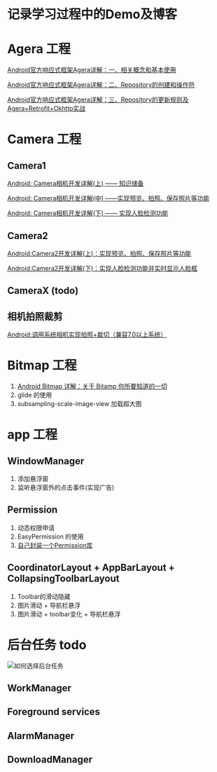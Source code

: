 # 记录学习过程中的Demo及博客


# Agera 工程
[Android官方响应式框架Agera详解：一、相关概念和基本使用](https://www.jianshu.com/p/32461a21238e)

[Android官方响应式框架Agera详解：二、Repository的创建和操作符](https://www.jianshu.com/p/be31280ea353)

[Android官方响应式框架Agera详解：三、Repository的更新规则及Agera+Retrofit+Okhttp实战](https://www.jianshu.com/p/c81c862654bf)


# Camera 工程
## Camera1
[Android: Camera相机开发详解(上) —— 知识储备](https://www.jianshu.com/p/f8d0d1467584)

[Android: Camera相机开发详解(中) ——实现预览、拍照、保存照片等功能](https://www.jianshu.com/p/e20a2ad6ad9a)

[Android: Camera相机开发详解(下) —— 实现人脸检测功能](https://www.jianshu.com/p/3bb301c302e8)


## Camera2
[Android:Camera2开发详解(上)：实现预览、拍照、保存照片等功能](https://www.jianshu.com/p/0ea5e201260f)

[Android:Camera2开发详解(下)：实现人脸检测功能并实时显示人脸框](https://www.jianshu.com/p/331af6dc2772)

## CameraX (todo)

## 相机拍照裁剪
[Android:调用系统相机实现拍照+裁切（兼容7.0以上系统）](https://www.jianshu.com/p/eca7335602c1)


# Bitmap 工程
1. [Android Bitmap 详解：关于 Bitamp 你所要知道的一切](https://www.jianshu.com/p/eef3daeeecbc)
2. glide 的使用
3. subsampling-scale-image-view 加载超大图

# app 工程
## WindowManager
1. 添加悬浮窗 
2. 监听悬浮窗外的点击事件(实现广告)

## Permission
1. 动态权限申请
2. EasyPermission 的使用
3. [自己封装一个Permission库](https://www.jianshu.com/p/79b0838cc069)

## CoordinatorLayout + AppBarLayout + CollapsingToolbarLayout
1. Toolbar的滑动隐藏
2. 图片滑动 + 导航栏悬浮 
3. 图片滑动 + toolbar变化 + 导航栏悬浮


# 后台任务 todo
![如何选择后台任务](https://developer.android.google.cn/images/guide/background/bg-job-choose.svg)
## WorkManager
## Foreground services
## AlarmManager
## DownloadManager


